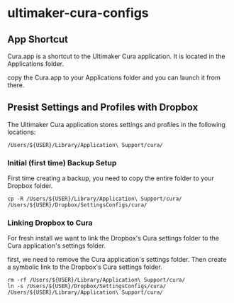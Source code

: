 # ultimaker-cura-configs

## App Shortcut

Cura.app is a shortcut to the Ultimaker Cura application. It is located in the Applications folder.

copy the Cura.app to your Applications folder and you can launch it from there.

## Presist Settings and Profiles with Dropbox

The Ultimaker Cura application stores settings and profiles in the following locations:

```shell
/Users/${USER}/Library/Application\ Support/cura/
```

### Initial (first time) Backup Setup

First time creating a backup, you need to copy the entire folder to your Dropbox folder.

```shell
cp -R /Users/${USER}/Library/Application\ Support/cura/ /Users/${USER}/Dropbox/SettingsConfigs/cura/
```

### Linking Dropbox to Cura

For fresh install we want to link the Dropbox's Cura settings folder to the Cura application's settings folder.

first, we need to remove the Cura application's settings folder. Then create a symbolic link to the Dropbox's Cura settings folder.

```shell
rm -rf /Users/${USER}/Library/Application\ Support/cura/
ln -s /Users/${USER}/Dropbox/SettingsConfigs/cura/ /Users/${USER}/Library/Application\ Support/cura/
```
